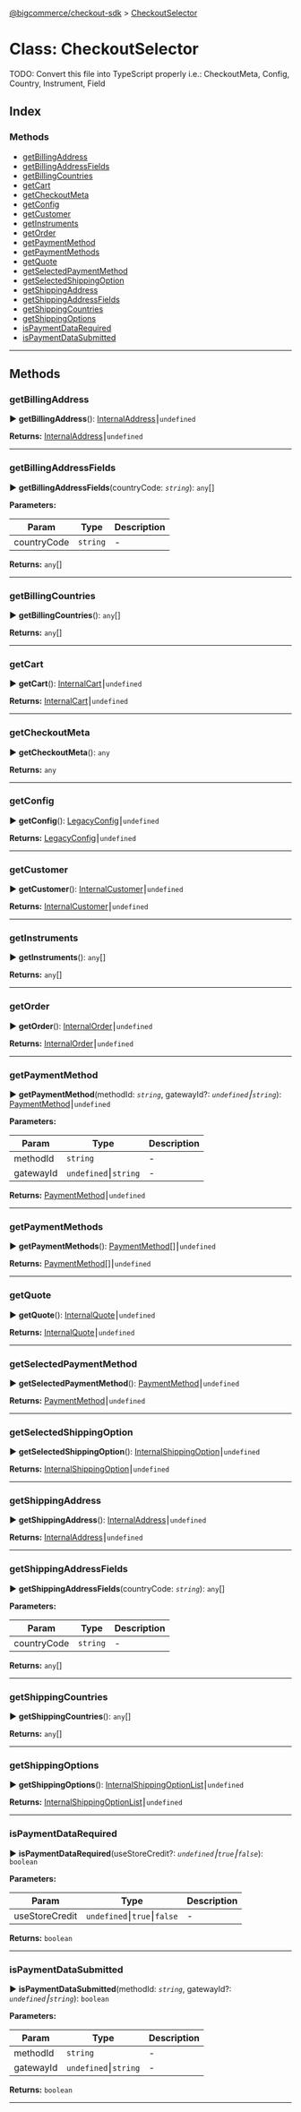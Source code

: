 [@bigcommerce/checkout-sdk](../README.md) > [CheckoutSelector](../classes/checkoutselector.md)



# Class: CheckoutSelector


TODO: Convert this file into TypeScript properly i.e.: CheckoutMeta, Config, Country, Instrument, Field

## Index

### Methods

* [getBillingAddress](checkoutselector.md#getbillingaddress)
* [getBillingAddressFields](checkoutselector.md#getbillingaddressfields)
* [getBillingCountries](checkoutselector.md#getbillingcountries)
* [getCart](checkoutselector.md#getcart)
* [getCheckoutMeta](checkoutselector.md#getcheckoutmeta)
* [getConfig](checkoutselector.md#getconfig)
* [getCustomer](checkoutselector.md#getcustomer)
* [getInstruments](checkoutselector.md#getinstruments)
* [getOrder](checkoutselector.md#getorder)
* [getPaymentMethod](checkoutselector.md#getpaymentmethod)
* [getPaymentMethods](checkoutselector.md#getpaymentmethods)
* [getQuote](checkoutselector.md#getquote)
* [getSelectedPaymentMethod](checkoutselector.md#getselectedpaymentmethod)
* [getSelectedShippingOption](checkoutselector.md#getselectedshippingoption)
* [getShippingAddress](checkoutselector.md#getshippingaddress)
* [getShippingAddressFields](checkoutselector.md#getshippingaddressfields)
* [getShippingCountries](checkoutselector.md#getshippingcountries)
* [getShippingOptions](checkoutselector.md#getshippingoptions)
* [isPaymentDataRequired](checkoutselector.md#ispaymentdatarequired)
* [isPaymentDataSubmitted](checkoutselector.md#ispaymentdatasubmitted)



---
## Methods
<a id="getbillingaddress"></a>

###  getBillingAddress

► **getBillingAddress**(): [InternalAddress](../interfaces/internaladdress.md)⎮`undefined`








**Returns:** [InternalAddress](../interfaces/internaladdress.md)⎮`undefined`





___

<a id="getbillingaddressfields"></a>

###  getBillingAddressFields

► **getBillingAddressFields**(countryCode: *`string`*): `any`[]







**Parameters:**

| Param | Type | Description |
| ------ | ------ | ------ |
| countryCode | `string`   |  - |





**Returns:** `any`[]







___

<a id="getbillingcountries"></a>

###  getBillingCountries

► **getBillingCountries**(): `any`[]









**Returns:** `any`[]







___

<a id="getcart"></a>

###  getCart

► **getCart**(): [InternalCart](../interfaces/internalcart.md)⎮`undefined`








**Returns:** [InternalCart](../interfaces/internalcart.md)⎮`undefined`





___

<a id="getcheckoutmeta"></a>

###  getCheckoutMeta

► **getCheckoutMeta**(): `any`









**Returns:** `any`







___

<a id="getconfig"></a>

###  getConfig

► **getConfig**(): [LegacyConfig](../interfaces/legacyconfig.md)⎮`undefined`








**Returns:** [LegacyConfig](../interfaces/legacyconfig.md)⎮`undefined`





___

<a id="getcustomer"></a>

###  getCustomer

► **getCustomer**(): [InternalCustomer](../interfaces/internalcustomer.md)⎮`undefined`








**Returns:** [InternalCustomer](../interfaces/internalcustomer.md)⎮`undefined`





___

<a id="getinstruments"></a>

###  getInstruments

► **getInstruments**(): `any`[]









**Returns:** `any`[]







___

<a id="getorder"></a>

###  getOrder

► **getOrder**(): [InternalOrder](../interfaces/internalorder.md)⎮`undefined`








**Returns:** [InternalOrder](../interfaces/internalorder.md)⎮`undefined`





___

<a id="getpaymentmethod"></a>

###  getPaymentMethod

► **getPaymentMethod**(methodId: *`string`*, gatewayId?: *`undefined`⎮`string`*): [PaymentMethod](../interfaces/paymentmethod.md)⎮`undefined`






**Parameters:**

| Param | Type | Description |
| ------ | ------ | ------ |
| methodId | `string`   |  - |
| gatewayId | `undefined`⎮`string`   |  - |





**Returns:** [PaymentMethod](../interfaces/paymentmethod.md)⎮`undefined`





___

<a id="getpaymentmethods"></a>

###  getPaymentMethods

► **getPaymentMethods**(): [PaymentMethod](../interfaces/paymentmethod.md)[]⎮`undefined`








**Returns:** [PaymentMethod](../interfaces/paymentmethod.md)[]⎮`undefined`





___

<a id="getquote"></a>

###  getQuote

► **getQuote**(): [InternalQuote](../interfaces/internalquote.md)⎮`undefined`








**Returns:** [InternalQuote](../interfaces/internalquote.md)⎮`undefined`





___

<a id="getselectedpaymentmethod"></a>

###  getSelectedPaymentMethod

► **getSelectedPaymentMethod**(): [PaymentMethod](../interfaces/paymentmethod.md)⎮`undefined`








**Returns:** [PaymentMethod](../interfaces/paymentmethod.md)⎮`undefined`





___

<a id="getselectedshippingoption"></a>

###  getSelectedShippingOption

► **getSelectedShippingOption**(): [InternalShippingOption](../interfaces/internalshippingoption.md)⎮`undefined`








**Returns:** [InternalShippingOption](../interfaces/internalshippingoption.md)⎮`undefined`





___

<a id="getshippingaddress"></a>

###  getShippingAddress

► **getShippingAddress**(): [InternalAddress](../interfaces/internaladdress.md)⎮`undefined`








**Returns:** [InternalAddress](../interfaces/internaladdress.md)⎮`undefined`





___

<a id="getshippingaddressfields"></a>

###  getShippingAddressFields

► **getShippingAddressFields**(countryCode: *`string`*): `any`[]







**Parameters:**

| Param | Type | Description |
| ------ | ------ | ------ |
| countryCode | `string`   |  - |





**Returns:** `any`[]







___

<a id="getshippingcountries"></a>

###  getShippingCountries

► **getShippingCountries**(): `any`[]









**Returns:** `any`[]







___

<a id="getshippingoptions"></a>

###  getShippingOptions

► **getShippingOptions**(): [InternalShippingOptionList](../interfaces/internalshippingoptionlist.md)⎮`undefined`








**Returns:** [InternalShippingOptionList](../interfaces/internalshippingoptionlist.md)⎮`undefined`





___

<a id="ispaymentdatarequired"></a>

###  isPaymentDataRequired

► **isPaymentDataRequired**(useStoreCredit?: *`undefined`⎮`true`⎮`false`*): `boolean`






**Parameters:**

| Param | Type | Description |
| ------ | ------ | ------ |
| useStoreCredit | `undefined`⎮`true`⎮`false`   |  - |





**Returns:** `boolean`





___

<a id="ispaymentdatasubmitted"></a>

###  isPaymentDataSubmitted

► **isPaymentDataSubmitted**(methodId: *`string`*, gatewayId?: *`undefined`⎮`string`*): `boolean`






**Parameters:**

| Param | Type | Description |
| ------ | ------ | ------ |
| methodId | `string`   |  - |
| gatewayId | `undefined`⎮`string`   |  - |





**Returns:** `boolean`





___


